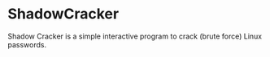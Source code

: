 ShadowCracker
=============

Shadow Cracker is a simple interactive program to crack (brute force) Linux passwords.
